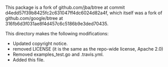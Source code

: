 This package is a fork of github.com/jba/btree at commit
d4edd57f39b8425fc2c631047ff4dc6024d82a4f, which itself was a fork of
github.com/google/btree at 316fb6d3f031ae8f4d457c6c5186b9e3ded70435.

This directory makes the following modifications:

- Updated copyright notice.
- removed LICENSE (it is the same as the repo-wide license, Apache 2.0)
- Removed examples_test.go and .travis.yml.
- Added this file.

